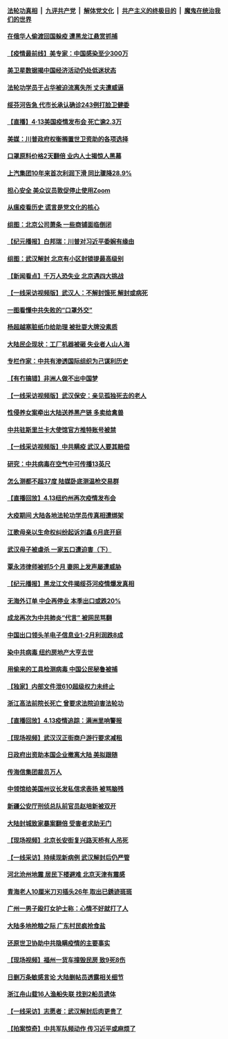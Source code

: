

####  [法轮功真相](../../../../basic/blob/master/README.md?t=04141001) &nbsp;|&nbsp; [九评共产党](../../../../9ping.md/blob/master/README.md?t=04141001) &nbsp;|&nbsp; [解体党文化](../../../../jtdwh.md/blob/master/README.md?t=04141001)  &nbsp;|&nbsp; [共产主义的终极目的](../../../../gczydzjmd.md/blob/master/README.md?t=04141001) &nbsp;|&nbsp; [魔鬼在统治我们的世界](../../../../mgztzwmdsj.md/blob/master/README.md?t=04141001) 

#### [在俄华人偷渡回国躲疫 遭黑龙江悬赏抓捕](../pages/nsc413/n12028323.md?t=04141001) 

#### [【疫情最前线】美专家：中国感染至少300万](../pages/nsc413/n12028103.md?t=04141001) 

#### [美卫星数据揭中国经济活动仍处低迷状态](../pages/nsc413/n12028110.md?t=04141001) 

#### [法轮功学员于占华被迫流离失所 丈夫遭威逼](../pages/nsc413/n12025063.md?t=04141001) 

#### [绥芬河告急 代市长承认确诊243例打脸卫健委](../pages/nsc413/n12027964.md?t=04141001) 

#### [【直播】4·13美国疫情发布会 死亡逾2.3万](../pages/nsc413/n12023005.md?t=04141001) 

#### [美媒：川普政府权衡搁置世卫资助的各项选择](../pages/nsc413/n12028055.md?t=04141001) 

#### [口罩原料价格2天翻倍 业内人士揭惊人黑幕](../pages/nsc413/n12027727.md?t=04141001) 

#### [上汽集团10年来首次利润下滑 同比骤降28.9%](../pages/nsc413/n12027940.md?t=04141001) 

#### [担心安全 美众议员敦促停止使用Zoom](../pages/nsc413/n12028062.md?t=04141001) 

#### [从瘟疫看历史 谎言是党文化的核心](../pages/nsc413/n12027982.md?t=04141001) 

#### [组图：北京公司萧条 一些商铺面临倒闭](../pages/nsc413/n12027898.md?t=04141001) 

#### [【纪元播报】白邦瑞：川普对习近平委婉有缘由](../pages/nsc413/n12027465.md?t=04141001) 

#### [组图：武汉解封 北京有小区封锁提最高级别](../pages/nsc413/n12027760.md?t=04141001) 

#### [【新闻看点】千万人恐失业 北京遇四大挑战](../pages/nsc413/n12027860.md?t=04141001) 

#### [【一线采访视频版】武汉人：不解封饿死 解封或病死](../pages/nsc413/n12027295.md?t=04141001) 

#### [一图看懂中共失败的“口罩外交”](../pages/nsc413/n12026088.md?t=04141001) 

#### [杨超越塞脏纸巾给助理 被批耍大牌没素质](../pages/nsc413/n12027681.md?t=04141001) 

#### [大陆民企现状：工厂机器被砸 失业者人山人海](../pages/nsc413/n12027648.md?t=04141001) 

#### [专栏作家：中共有渗透国际组织为己谋利历史](../pages/nsc413/n12025937.md?t=04141001) 

#### [【有冇搞错】非洲人做不出中国梦](../pages/nsc413/n12027709.md?t=04141001) 

#### [【一线采访视频版】武汉保安：亲见孤独死去的老人](../pages/nsc413/n12027298.md?t=04141001) 

#### [性侵养女案牵出大陆送养黑产链 多卖给禽兽](../pages/nsc413/n12027617.md?t=04141001) 

#### [中共驻斯里兰卡大使馆官方推特账号被禁](../pages/nsc413/n12027418.md?t=04141001) 

#### [【一线采访视频版】中共瞒疫 武汉人要其赔偿](../pages/nsc413/n12027297.md?t=04141001) 

#### [研究：中共病毒在空气中可传播13英尺](../pages/nsc413/n12026960.md?t=04141001) 

#### [怎么测都不超37度 陆媒卧底测温枪交易群](../pages/nsc413/n12027427.md?t=04141001) 

#### [【直播回放】4.13纽约州再次疫情发布会](../pages/nsc413/n12027485.md?t=04141001) 

#### [大疫期间 大陆各地法轮功学员传真相遭绑架](../pages/nsc413/n12026769.md?t=04141001) 

#### [江歌母亲以生命权纠纷起诉刘鑫 6月底开庭](../pages/nsc413/n12026945.md?t=04141001) 

#### [武汉母子被虐杀 一家五口遭迫害（下）](../pages/nsc413/n12019707.md?t=04141001) 

#### [覃永沛律师被抓5个月 妻网上发声屡遭威胁](../pages/nsc413/n12027532.md?t=04141001) 

#### [【纪元播报】黑龙江文件揭绥芬河疫情爆发真相](../pages/nsc413/n12027249.md?t=04141001) 

#### [无海外订单 中企再停业 本季出口或跌20%](../pages/nsc413/n12027413.md?t=04141001) 

#### [成龙再次为中共肺炎“代言” 被网民骂翻](../pages/nsc413/n12027356.md?t=04141001) 

#### [中国出口领头羊电子信息业1-2月利润跌8成](../pages/nsc413/n12027467.md?t=04141001) 

#### [染中共病毒 纽约房地产大亨去世](../pages/nsc413/n12027148.md?t=04141001) 

#### [用偷来的工具检测病毒 中国公民秘鲁被捕](../pages/nsc413/n12027194.md?t=04141001) 

#### [【独家】内部文件泄610超级权力未终止](../pages/nsc413/n12023895.md?t=04141001) 


#### [浙江高法前院长死亡 曾要求法院迫害法轮功](../pages/nsc413/n12026916.md?t=04141001) 

#### [【直播回放】4.13疫情追踪：满洲里响警报](../pages/nsc413/n12026894.md?t=04141001) 

#### [【现场视频】武汉汉正街商户游行要求减租](../pages/nsc413/n12026799.md?t=04141001) 

#### [日政府出资助本国企业撤离大陆 美拟跟随](../pages/nsc413/n12025564.md?t=04141001) 

#### [传海信集团裁员万人](../pages/nsc413/n12025988.md?t=04141001) 

#### [中领馆给美国州议长发私信求表扬 被骂脑残](../pages/nsc413/n12026823.md?t=04141001) 

#### [新疆公安厅刑侦总队前官员赵培新被双开](../pages/nsc413/n12026811.md?t=04141001) 

#### [大陆封城致家暴案翻倍 受害者求助无门](../pages/nsc413/n12026760.md?t=04141001) 

#### [【现场视频】北京长安街复兴路天桥有人吊死](../pages/nsc413/n12026146.md?t=04141001) 

#### [【一线采访】持续现新病例 武汉解封后仍严管](../pages/nsc413/n12026624.md?t=04141001) 

#### [河北沧州地震 居民下楼避难 北京天津有震感](../pages/nsc413/n12026413.md?t=04141001) 

#### [青海老人10厘米刀刃插头26年 取出已銹迹斑斑](../pages/nsc413/n12026586.md?t=04141001) 

#### [广州一男子殴打女护士称：心情不好就打了人](../pages/nsc413/n12026486.md?t=04141001) 

#### [大陆多地抢粮之际 广东村民疯抢食盐](../pages/nsc413/n12025995.md?t=04141001) 

#### [还原世卫协助中共隐瞒疫情的主要事实](../pages/nsc413/n12025503.md?t=04141001) 

#### [【现场视频】福州一货车撞毁民房 致9死8伤](../pages/nsc413/n12025869.md?t=04141001) 

#### [日删万条敏感言论 大陆删帖员透露相关细节](../pages/nsc413/n12026042.md?t=04141001) 

#### [浙江舟山载16人渔船失联 找到2船员遗体](../pages/nsc413/n12026038.md?t=04141001) 

#### [【一线采访】志愿者：武汉解封后肉更贵了](../pages/nsc413/n12025602.md?t=04141001) 

#### [【拍案惊奇】中共军队频动作 传习近平或麻烦了](../pages/nsc413/n12025599.md?t=04141001) 

